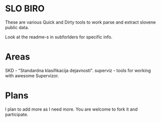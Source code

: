 SLO BIRO
========

These are various Quick and Dirty tools to work parse and extract slovene public data.

Look at the readme-s in subforlders for specific info.

Areas
=====

SKD - "Standardna klasifikacija dejavnosti".
superviz - tools for working with awesome Supervizor.

Plans
=====

I plan to add more as I need more. You are welcome to fork it and participate.